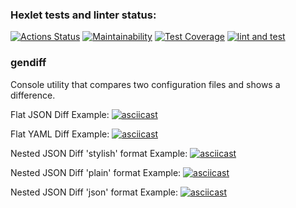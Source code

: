 ### Hexlet tests and linter status:
[![Actions Status](https://github.com/Hardtmuth/frontend-project-46/actions/workflows/hexlet-check.yml/badge.svg)](https://github.com/Hardtmuth/frontend-project-46/actions) [![Maintainability](https://api.codeclimate.com/v1/badges/8bda569837a8572dbf34/maintainability)](https://codeclimate.com/github/Hardtmuth/frontend-project-46/maintainability) [![Test Coverage](https://api.codeclimate.com/v1/badges/8bda569837a8572dbf34/test_coverage)](https://codeclimate.com/github/Hardtmuth/frontend-project-46/test_coverage) [![lint and test](https://github.com/Hardtmuth/frontend-project-46/actions/workflows/lint%20and%20test.yml/badge.svg)](https://github.com/Hardtmuth/frontend-project-46/actions/workflows/lint%20and%20test.yml)

### gendiff
Console utility that compares two configuration files and shows a difference.

Flat JSON Diff Example:
[![asciicast](https://asciinema.org/a/633085.svg)](https://asciinema.org/a/633085)

Flat YAML Diff Example:
[![asciicast](https://asciinema.org/a/634082.svg)](https://asciinema.org/a/634082)

Nested JSON Diff 'stylish' format Example:
[![asciicast](https://asciinema.org/a/636579.svg)](https://asciinema.org/a/636579)

Nested JSON Diff 'plain' format Example:
[![asciicast](https://asciinema.org/a/636814.svg)](https://asciinema.org/a/636814)

Nested JSON Diff 'json' format Example:
[![asciicast](https://asciinema.org/a/641255.svg)](https://asciinema.org/a/641255)
